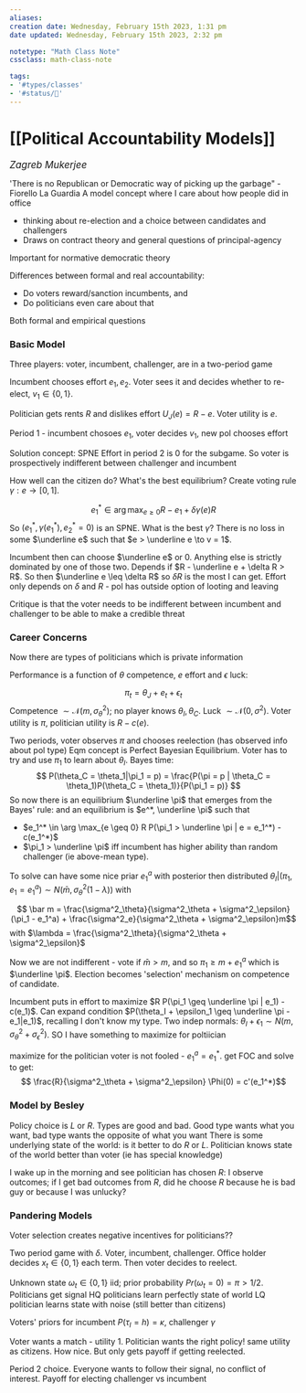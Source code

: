 ```yaml
---
aliases:
creation date: Wednesday, February 15th 2023, 1:31 pm
date updated: Wednesday, February 15th 2023, 2:32 pm

notetype: "Math Class Note"
cssclass: math-class-note

tags: 
- '#types/classes'
- '#status/🚧'
---
```


# [[Political Accountability Models]]
<span style = "font-size:120%"><i >Zagreb Mukerjee </i></span>


'There is no Republican or Democratic way of picking up the garbage" - Fiorello La Guardia
A model concept where I care about how people did in office
- thinking about re-election and a choice between candidates and challengers
- Draws on contract theory and general questions of principal-agency

Important for normative democratic theory

Differences between formal and real accountability:
- Do voters reward/sanction incumbents, and 
- Do politicians even care about that

Both formal and empirical questions


### Basic Model

Three players: voter, incumbent, challenger, are in a two-period game

Incumbent chooses effort $e_1, e_2$. Voter sees it and decides whether to re-elect, $v_1 \in \{0,1\}$. 

Politician gets rents $R$ and dislikes effort $U_J(e) = R-e$. Voter utility is $e$. 

Period 1 - incumbent chosoes $e_1$, voter decides $v_1$, new pol chooses effort

Solution concept: SPNE
Effort in period $2$ is $0$ for the subgame. So voter is prospectively indifferent between challenger and incumbent

How well can the citizen do? What's the best equilibrium? Create voting rule $\gamma: e \to [0,1]$. 

$$e_1^* \in \arg \max_{e \geq 0} R-e_1 + \delta \gamma(e) R$$
So $(e_1^*, \gamma(e_1^*), e^*_2 = 0)$ is an SPNE. What is the best $\gamma$? 
There is no loss in some $\underline e$ such that $e > \underline e \to v = 1$. 

Incumbent then can choose $\underline e$ or $0$. Anything else is strictly dominated by one of those two. Depends if $R - \underline e + \delta R > R$. So then $\underline e \leq \delta R$ so $\delta R$ is the most I can get. Effort only depends on $\delta$ and $R$ - pol has outside option of looting and leaving


Critique is that the voter needs to be indifferent between incumbent and challenger to be able to make a credible threat

### Career Concerns

Now there are types of politicians which is private information

Performance is a function of $\theta$ competence, $e$ effort and $\epsilon$ luck: 

$$ \pi_t = \theta_J + e_t + \epsilon_t$$
Competence $\sim \mathcal N(m, \sigma^2_\theta)$; no player knows $\theta_I, \theta_C$. Luck $\sim \mathcal N(0,\sigma^2)$. 
Voter utility is $\pi$, politician utility is $R - c(e)$.

Two periods, voter observes $\pi$ and chooses reelection (has observed info about pol type)
Eqm concept is Perfect Bayesian Equilibrium. Voter has to try and use $\pi_1$ to learn about $\theta_I$. Bayes time: 
$$ P(\theta_C = \theta_1|\pi_1 = p) = \frac{P(\pi = p | \theta_C = \theta_1)P(\theta_C = \theta_1)}{P(\pi_1 = p)} $$
So now there is an equilibrium $\underline \pi$ that emerges from the Bayes' rule: and an equilibrium is $e^*, \underline \pi$ such that 
- $e_1^* \in \arg \max_{e \geq 0} R P(\pi_1 > \underline \pi | e = e_1^*) - c(e_1^*)$
- $\pi_1 > \underline \pi$ iff incumbent has higher ability than random challenger (ie above-mean type).


To solve can have some nice priar $e_1^a$ with posterior then distributed $\theta_I|(\pi_1, e_1 = e_1^a) \sim N(\bar m, \sigma^2_\theta (1-\lambda))$
with 

$$ \bar m = \frac{\sigma^2_\theta}{\sigma^2_\theta + \sigma^2_\epsilon}(\pi_1 - e_1^a) + \frac{\sigma^2_e}{\sigma^2_\theta + \sigma^2_\epsilon}m$$
with $\lambda = \frac{\sigma^2_\theta}{\sigma^2_\theta + \sigma^2_\epsilon}$

Now we are not indifferent - vote if $\bar m > m$, and so $\pi_1 \geq m + e_1^a$ which is $\underline \pi$. Election becomes 'selection' mechanism on competence of candidate. 

Incumbent puts in effort to maximize $R P(\pi_1 \geq \underline \pi | e_1) - c(e_1)$. Can expand condition $P(\theta_I + \epsilon_1 \geq \underline \pi - e_1|e_1)$, recalling I don't know my type. Two indep normals: $\theta_I + \epsilon_1 \sim N(m, \sigma^2_\theta + \sigma^2_\epsilon)$. SO I have something to maximize for poltiician 

maximize for the politician 
voter is not fooled - $e_1^a = e_1^*$. 
get FOC and solve to get:
$$ \frac{R}{\sigma^2_\theta + \sigma^2_\epsilon} \Phi(0) = c'(e_1^*)$$


### Model by Besley

Policy choice is $L$ or $R$. Types are good and bad. Good type wants what you want, bad type wants the opposite of what you want
There is some underlying state of the world: is it better to do $R$ or $L$. Politician knows state of the world better than voter (ie has special knowledge)


I wake up in the morning and see politician has chosen $R$: I observe outcomes; if I get bad outcomes from $R$, did he choose $R$ because he is bad guy or because I was unlucky?


### Pandering Models

Voter selection creates negative incentives for politicians??

Two period game with $\delta$. Voter, incumbent, challenger. Office holder decides $x_t \in \{0,1\}$ each term. Then voter decides to reelect. 

Unknown state $\omega_t \in \{0,1\}$ iid; prior probability $Pr(\omega_t = 0) = \pi > 1/2$. 
Politicians get signal 
HQ politicians learn perfectly state of world
LQ politician learns state with noise (still better than citizens) 

Voters' priors for incumbent $P(\tau_I = h) = \kappa$, challenger $\gamma$


Voter wants a match - utility $1$. Politician wants the right policy! same utility as citizens. How nice. But only gets payoff if getting reelected. 


Period 2 choice. Everyone wants to follow their signal, no conflict of interest. Payoff for electing challenger vs incumbent 